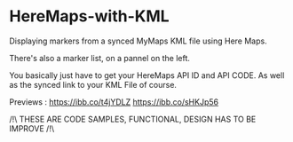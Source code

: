 # HereMaps-with-KML
Displaying markers from a synced MyMaps KML file using Here Maps.

There's also a marker list, on a pannel on the left.

You basically just have to get your HereMaps API ID and API CODE.
As well as the synced link to your KML File of course.



Previews : https://ibb.co/t4jYDLZ https://ibb.co/sHKJp56

/!\ THESE ARE CODE SAMPLES, FUNCTIONAL, DESIGN HAS TO BE IMPROVE /!\
